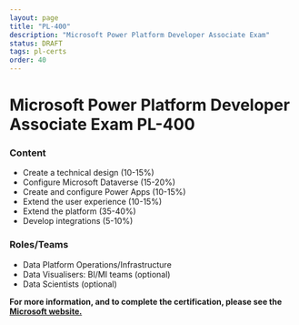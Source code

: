 ```yaml
---
layout: page
title: "PL-400"
description: "Microsoft Power Platform Developer Associate Exam"
status: DRAFT
tags: pl-certs
order: 40
---
```

# Microsoft Power Platform Developer Associate Exam PL-400
  
### Content
  
- Create a technical design (10-15%)
- Configure Microsoft Dataverse (15-20%)
- Create and configure Power Apps (10-15%)
- Extend the user experience (10-15%)
- Extend the platform (35-40%)
- Develop integrations (5-10%)
  
### Roles/Teams  
  
- Data Platform Operations/Infrastructure  
- Data Visualisers: BI/MI teams (optional)
- Data Scientists (optional)

**For more information, and to complete the certification, please see the [Microsoft website.][pl-400]**

[pl-400]: https://learn.microsoft.com/en-gb/credentials/certifications/exams/pl-400/